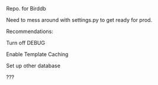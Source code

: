 Repo. for Birddb

Need to mess around with settings.py to get ready for prod.

Recommendations:

Turn off DEBUG

Enable Template Caching

Set up other database

???